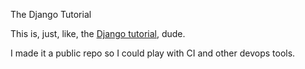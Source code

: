 The Django Tutorial

This is, just, like, the [Django
tutorial](https://docs.djangoproject.com/en/1.11/intro/), dude.

I made it a public repo so I could play with CI and other devops tools.

